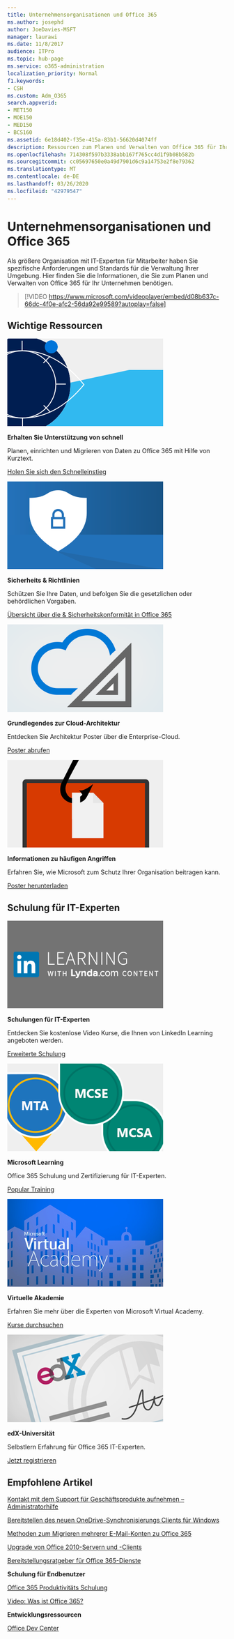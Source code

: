 ```yaml
---
title: Unternehmensorganisationen und Office 365
ms.author: josephd
author: JoeDavies-MSFT
manager: laurawi
ms.date: 11/8/2017
audience: ITPro
ms.topic: hub-page
ms.service: o365-administration
localization_priority: Normal
f1.keywords:
- CSH
ms.custom: Adm_O365
search.appverid:
- MET150
- MOE150
- MED150
- BCS160
ms.assetid: 6e18d402-f35e-415a-83b1-56620d4074ff
description: Ressourcen zum Planen und Verwalten von Office 365 für Ihre Unternehmensorganisation.
ms.openlocfilehash: 714308f597b3338abb167f765cc4d1f9b08b582b
ms.sourcegitcommit: cc05697650e0a49d7901d6c9a14753e2f8e79362
ms.translationtype: MT
ms.contentlocale: de-DE
ms.lasthandoff: 03/26/2020
ms.locfileid: "42979547"
---
```

# <a name="enterprise-organizations-and-office-365"></a>Unternehmensorganisationen und Office 365

Als größere Organisation mit IT-Experten für Mitarbeiter haben Sie spezifische Anforderungen und Standards für die Verwaltung Ihrer Umgebung. Hier finden Sie die Informationen, die Sie zum Planen und Verwalten von Office 365 für Ihr Unternehmen benötigen.
  

> [!VIDEO https://www.microsoft.com/videoplayer/embed/d08b637c-66dc-4f0e-afc2-56da92e99589?autoplay=false]
  
## <a name="key-resources"></a>Wichtige Ressourcen

![Kurzauge-Symbol für die Zielvorstellung](media/263443cf-d8bd-460b-ac46-a08323551f3f.png)
  
 **Erhalten Sie Unterstützung von schnell**
  
Planen, einrichten und Migrieren von Daten zu Office 365 mit Hilfe von Kurztext.
  
[Holen Sie sich den Schnelleinstieg](https://go.microsoft.com/fwlink/?linkid=238431)
  
![Sicherheits-und Konformitäts Symbole](media/f96c2cdf-d151-4f44-bb11-20bb7f366a21.png)
  
 **Sicherheits &amp; Richtlinien**
  
Schützen Sie Ihre Daten, und befolgen Sie die gesetzlichen oder behördlichen Vorgaben.
  
[Übersicht über die &amp; Sicherheitskonformität in Office 365](https://support.office.com/article/dcb83b2c-ac66-4ced-925d-50eb9698a0b2)
  
![Symbole für Wolke und Architektur](media/2850ac8d-4c99-4825-869e-83724c4ef54e.png)
  
 **Grundlegendes zur Cloud-Architektur**
  
Entdecken Sie Architektur Poster über die Enterprise-Cloud.
  
[Poster abrufen](https://aka.ms/cloudarch)
  
[![Ein Fisch Haken, der ein Dokument auf einem Bildschirm abhakt (Phishing-Angriff)](media/dc32a996-623a-400c-9b7a-ed1b89a56948.png)](https://aka.ms/commonattacks)
  
 **Informationen zu häufigen Angriffen**
  
Erfahren Sie, wie Microsoft zum Schutz Ihrer Organisation beitragen kann.
  
[Poster herunterladen](https://aka.ms/commonattacks)
  
## <a name="training-for-it-pros"></a>Schulung für IT-Experten

![Schulungen für IT-Experten von LinkedIn Learning](media/b951eac7-9d99-42b5-86a3-3058a6445077.png)
  
 **Schulungen für IT-Experten**
  
Entdecken Sie ﻿kostenlose Video Kurse, die Ihnen von LinkedIn Learning angeboten werden.
  
[Erweiterte Schulung](https://support.office.com/article/68cc9b95-0bdc-491e-a81f-ee70b3ec63c5.aspx)
  
![Microsoft Learning-Zertifizierungen: MTA, MCSE, MCSA](media/8eab3b6a-5aff-423c-9c57-fd078fdebca8.png)
  
 **Microsoft Learning**
  
Office 365 Schulung und Zertifizierung für IT-Experten.
  
[Popular Training](https://go.microsoft.com/fwlink/?linkid=826247)
  
![Microsoft Virtual Academy](media/1bced083-acd6-4705-9f22-22009166a5d7.png)
  
 **Virtuelle Akademie**
  
Erfahren Sie mehr über die Experten von Microsoft Virtual Academy.
  
[Kurse durchsuchen](https://go.microsoft.com/fwlink/?linkid=826248)
  
![edX Universitäts Zertifikat](media/c52ff863-94fa-4d6e-b91f-f9057956a7b0.png)
  
 **edX-Universität**
  
Selbstlern Erfahrung für Office 365 IT-Experten.
  
[Jetzt registrieren](https://go.microsoft.com/fwlink/?linkid=852994)
  
## <a name="featured-articles"></a>Empfohlene Artikel

[Kontakt mit dem Support für Geschäftsprodukte aufnehmen – Administratorhilfe](https://support.office.com/article/32a17ca7-6fa0-4870-8a8d-e25ba4ccfd4b)
  
[Bereitstellen des neuen OneDrive-Synchronisierungs Clients für Windows](https://support.office.com/article/3f3a511c-30c6-404a-98bf-76f95c519668)
  
[Methoden zum Migrieren mehrerer E-Mail-Konten zu Office 365](https://support.office.com/article/0a4913fe-60fb-498f-9155-a86516418842)
  
[Upgrade von Office 2010-Servern und -Clients](upgrade-from-office-2010-servers-and-products.md)
  
[Bereitstellungsratgeber für Office 365-Dienste](deployment-advisors-for-office-365.md)
  
 **Schulung für Endbenutzer**
  
[Office 365 Produktivitäts Schulung](https://support.office.com/article/af07cb6b-980d-4f33-8599-322582767408)
  
[Video: Was ist Office 365?](https://support.office.com/article/847caf12-2589-452c-8aca-1c009797678b)
  
 **Entwicklungsressourcen**
  
[Office Dev Center](https://go.microsoft.com/fwlink/?linkid=615418)
  

